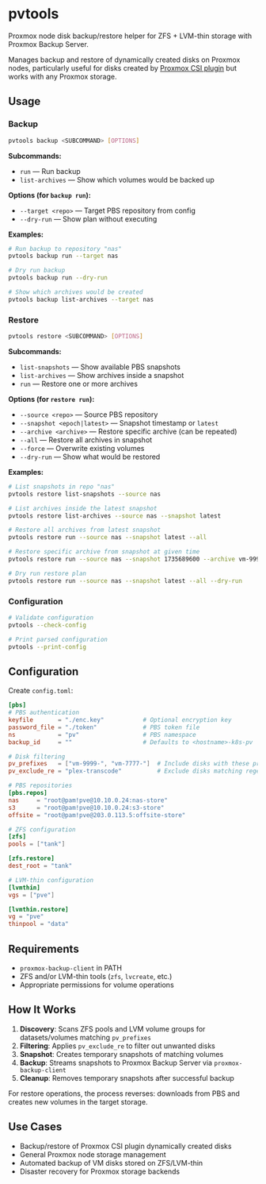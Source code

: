 # pvtools

Proxmox node disk backup/restore helper for ZFS + LVM-thin storage with Proxmox Backup Server.

Manages backup and restore of dynamically created disks on Proxmox nodes, particularly useful for disks created by [Proxmox CSI plugin](https://github.com/sergelogvinov/proxmox-csi-plugin) but works with any Proxmox storage.

## Usage

### Backup

```bash
pvtools backup <SUBCOMMAND> [OPTIONS]
```

**Subcommands:**
- `run` — Run backup
- `list-archives` — Show which volumes would be backed up

**Options (for `backup run`):**
- `--target <repo>` — Target PBS repository from config
- `--dry-run` — Show plan without executing

**Examples:**
```bash
# Run backup to repository "nas"
pvtools backup run --target nas

# Dry run backup
pvtools backup run --dry-run

# Show which archives would be created
pvtools backup list-archives --target nas
```

### Restore

```bash
pvtools restore <SUBCOMMAND> [OPTIONS]
```

**Subcommands:**
- `list-snapshots` — Show available PBS snapshots
- `list-archives` — Show archives inside a snapshot
- `run` — Restore one or more archives

**Options (for `restore run`):**
- `--source <repo>` — Source PBS repository
- `--snapshot <epoch|latest>` — Snapshot timestamp or `latest`
- `--archive <archive>` — Restore specific archive (can be repeated)
- `--all` — Restore all archives in snapshot
- `--force` — Overwrite existing volumes
- `--dry-run` — Show what would be restored

**Examples:**
```bash
# List snapshots in repo "nas"
pvtools restore list-snapshots --source nas

# List archives inside the latest snapshot
pvtools restore list-archives --source nas --snapshot latest

# Restore all archives from latest snapshot
pvtools restore run --source nas --snapshot latest --all

# Restore specific archive from snapshot at given time
pvtools restore run --source nas --snapshot 1735689600 --archive vm-9999-disk-data.raw

# Dry run restore plan
pvtools restore run --source nas --snapshot latest --all --dry-run
```

### Configuration

```bash
# Validate configuration
pvtools --check-config

# Print parsed configuration
pvtools --print-config
```

## Configuration

Create `config.toml`:

```toml
[pbs]
# PBS authentication
keyfile       = "./enc.key"           # Optional encryption key
password_file = "./token"             # PBS token file
ns            = "pv"                  # PBS namespace
backup_id     = ""                    # Defaults to <hostname>-k8s-pv

# Disk filtering
pv_prefixes   = ["vm-9999-", "vm-7777-"]  # Include disks with these prefixes
pv_exclude_re = "plex-transcode"          # Exclude disks matching regex

# PBS repositories
[pbs.repos]
nas     = "root@pam!pve@10.10.0.24:nas-store"
s3      = "root@pam!pve@10.10.0.24:s3-store"
offsite = "root@pam!pve@203.0.113.5:offsite-store"

# ZFS configuration
[zfs]
pools = ["tank"]

[zfs.restore]
dest_root = "tank"

# LVM-thin configuration  
[lvmthin]
vgs = ["pve"]

[lvmthin.restore]
vg = "pve"
thinpool = "data"
```

## Requirements

- `proxmox-backup-client` in PATH
- ZFS and/or LVM-thin tools (`zfs`, `lvcreate`, etc.)
- Appropriate permissions for volume operations

## How It Works

1. **Discovery**: Scans ZFS pools and LVM volume groups for datasets/volumes matching `pv_prefixes`
2. **Filtering**: Applies `pv_exclude_re` to filter out unwanted disks
3. **Snapshot**: Creates temporary snapshots of matching volumes
4. **Backup**: Streams snapshots to Proxmox Backup Server via `proxmox-backup-client`
5. **Cleanup**: Removes temporary snapshots after successful backup

For restore operations, the process reverses: downloads from PBS and creates new volumes in the target storage.

## Use Cases

- Backup/restore of Proxmox CSI plugin dynamically created disks
- General Proxmox node storage management
- Automated backup of VM disks stored on ZFS/LVM-thin
- Disaster recovery for Proxmox storage backends
